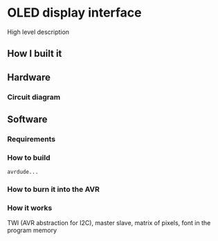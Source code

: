 # OLED display interface

High level description

## How I built it


## Hardware
### Circuit diagram 


## Software

### Requirements
### How to build
`avrdude...`
### How to burn it into the AVR
### How it works

TWI (AVR abstraction for I2C), master slave, matrix of pixels, font in the program memory 